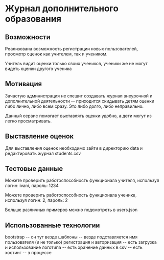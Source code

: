 # Журнал дополнительного образования

## Возможности

Реализована возможность регистрации новых пользователей, просмотр оценок как учителем, так и учеником.

Учитель видит оценки только своих учеников, ученики же не могут видеть оценки другого ученика

## Мотивация

Зачастую администрация не спешит создавать журнал внеурочной и дополнительной деятельности -- приходится скидывать детям оценки либо лично, либо всем сразу. Это либо долго, либо неправильно.

Данный сервис помогает выставлять оценки удобно, а дети могут из легко просматривать.

## Выставление оценок

Для выставления оценок необходимо зайти в директорию data и редактировать журнал students.csv

## Тестовые данные

Можете проверить работоспособность функционала учителя, используя логин: ivani, пароль: 1234

Можете проверить работоспособность функционала ученика, используя логин: 2, пароль: 2

Больше различных примеров можно подсмотреть в users.json

## Использованные технологии

bootstrap -- он тут везде
шаблоны -- везде подставляется имя пользователя (и не только)
регистрация и авторизация -- есть
загрузка и использование логотипа -- есть
хранение данных в csv -- есть
хостинг -- в процессе

